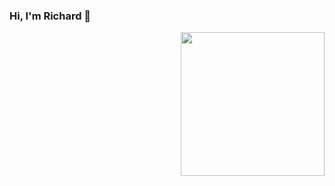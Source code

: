 ### Hi, I'm Richard 👋
<img align='right' src="https://media.giphy.com/media/d9IfL7seBexHLct75B/giphy.gif" width="230">
<!--
**rfenix3/rfenix3** is a ✨ _special_ ✨ repository because its `README.md` (this file) appears on your GitHub profile.

Here are some ideas to get you started:

- 🔭 I’m currently working on ...
- 🌱 I’m currently learning ...
- 👯 I’m looking to collaborate on ...
- 🤔 I’m looking for help with ...
- 💬 Ask me about ...
- 📫 How to reach me: ...
- 😄 Pronouns: ...
- ⚡ Fun fact: ...
-->

<p><em>Fullstack Developer <br/>Graduate from <a href="https://flatironschool.com//">Flatiron School</a><img src="https://media.giphy.com/media/fYSnHlufseco8Fh93Z/giphy.gif" width="50"/></em></p>

*****
### More About Me
- 🔭 I’m currently preparing for AWS Certified Cloud Practitioner exam through [Udemy](https://www.udemy.com/course/aws-certified-cloud-practitioner-new/).
- 🌱 I’m currently learning/re-learning algorithms and data structures through [Udemy](https://www.udemy.com/course/js-algorithms-and-data-structures-masterclass/).
- 📫 How to reach me: [linkedin](https://www.linkedin.com/in/richard-fenix/)
- ⚡ Fun fact: Swam with sharks once... and never again! Joined inter-school math competitions during high school.
- 💬 Ask me about anything! I want to help


![Top Languages Card](https://github-readme-stats.vercel.app/api/top-langs/?username=rfenix3&hide=TSQL)

*****
### <img src="https://media.giphy.com/media/VgCDAzcKvsR6OM0uWg/giphy.gif" width="50"> How about some stats ?
![Github stats](https://github-readme-stats.vercel.app/api?username=rfenix3&theme=highcontrast&show_icons=true&count_private=true)

